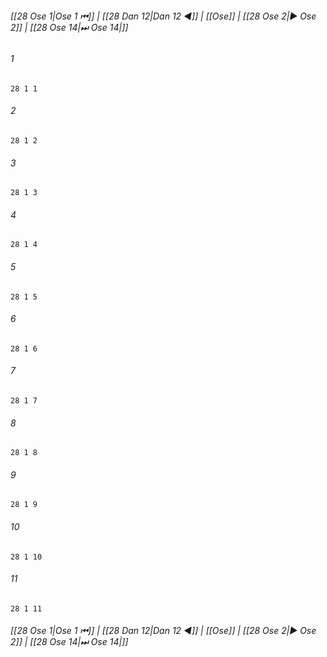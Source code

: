 
###### [[28 Ose 1|Ose 1 ⏮]] | [[28 Dan 12|Dan 12 ◀]] | [[Ose]] | [[28 Ose 2|▶ Ose 2]] | [[28 Ose 14|⏭ Ose 14|]]

###### 1
``` verse
28 1 1 
```
###### 2
``` verse
28 1 2 
```
###### 3
``` verse
28 1 3 
```
###### 4
``` verse
28 1 4 
```
###### 5
``` verse
28 1 5 
```
###### 6
``` verse
28 1 6 
```
###### 7
``` verse
28 1 7 
```
###### 8
``` verse
28 1 8 
```
###### 9
``` verse
28 1 9 
```
###### 10
``` verse
28 1 10 
```
###### 11
``` verse
28 1 11 
```

###### [[28 Ose 1|Ose 1 ⏮]] | [[28 Dan 12|Dan 12 ◀]] | [[Ose]] | [[28 Ose 2|▶ Ose 2]] | [[28 Ose 14|⏭ Ose 14|]]

